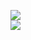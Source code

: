 [![](https://img.shields.io/badge/Made%20With-Github%20Spray-lightgrey.svg?style=for-the-badge&logo=github)](https://github.com/Annihil/github-spray#23930)  
[![](https://i.imgur.com/2DrTn0Z.gif)](https://github.com/Annihil/github-spray)